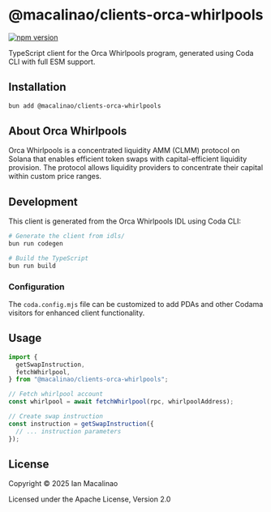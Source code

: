 # @macalinao/clients-orca-whirlpools

[![npm version](https://img.shields.io/npm/v/@macalinao/clients-orca-whirlpools.svg)](https://www.npmjs.com/package/@macalinao/clients-orca-whirlpools)

TypeScript client for the Orca Whirlpools program, generated using Coda CLI with full ESM support.

## Installation

```bash
bun add @macalinao/clients-orca-whirlpools
```

## About Orca Whirlpools

Orca Whirlpools is a concentrated liquidity AMM (CLMM) protocol on Solana that enables efficient token swaps with capital-efficient liquidity provision. The protocol allows liquidity providers to concentrate their capital within custom price ranges.

## Development

This client is generated from the Orca Whirlpools IDL using Coda CLI:

```bash
# Generate the client from idls/
bun run codegen

# Build the TypeScript
bun run build
```

### Configuration

The `coda.config.mjs` file can be customized to add PDAs and other Codama visitors for enhanced client functionality.

## Usage

```typescript
import {
  getSwapInstruction,
  fetchWhirlpool,
} from "@macalinao/clients-orca-whirlpools";

// Fetch whirlpool account
const whirlpool = await fetchWhirlpool(rpc, whirlpoolAddress);

// Create swap instruction
const instruction = getSwapInstruction({
  // ... instruction parameters
});
```

## License

Copyright © 2025 Ian Macalinao

Licensed under the Apache License, Version 2.0

